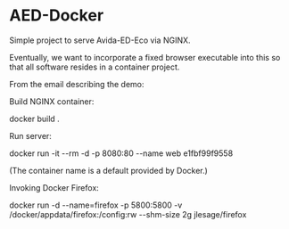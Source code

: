 # AED-Docker #

Simple project to serve Avida-ED-Eco via NGINX.

Eventually, we want to incorporate a fixed browser executable into this
so that all software resides in a container project.



From the email describing the demo:



Build NGINX container:

docker build .

Run server:

docker run -it --rm -d -p 8080:80 --name web  e1fbf99f9558

(The container name is a default provided by Docker.)

Invoking Docker Firefox:

docker run -d     --name=firefox     -p 5800:5800     -v /docker/appdata/firefox:/config:rw     --shm-size 2g     jlesage/firefox



